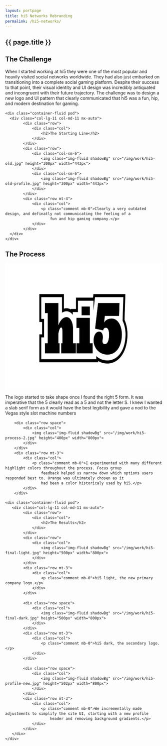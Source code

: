 ```yaml
---
layout: portpage
title: hi5 Networks Rebranding
permalink: /hi5-networks/
---
```

<section id="portfolioHero">
        <div class="container-fluid">
            <div class="row">
                <div class="col-lg-11 col-md-11 mx-auto">
                    <h1 class="text-center">{{ page.title }}</h1>
                </div>
            </div>
             <div class="row">
               <div class="bar mx-auto"></div> 
            </div> 
        </div>
    </section>
<section id="portfolioMain">
       
<!--the challenge-->

<div class="container-fluid pod">
   <div class="col-lg-11 col-md-11 mx-auto">
        <div class="row">
            <div class="col">
                <h2>The Challenge</h2>
                <p class="mb-0">When I started working at hi5 they were one of the most popular and heavily visited social networks
                    worldwide. They had also just embarked on transitioning into a complete social gaming platform. Despite their
                    success to that point, their visual identity and UI design was incredibly antiquated and incongruent with
                    their future trajectory. The challenge was to design a new logo and UI pattern that clearly communicated
                    that hi5 was a fun, hip, and modern destination for gaming.</p>
            </div>
        </div>
   </div>
</div>

<!--the challenge end -->

<!--the starting line-->

    <div class="container-fluid pod">
      <div class="col-lg-11 col-md-11 mx-auto">
            <div class="row">
                <div class="col">
                    <h2>The Starting Line</h2>
                </div>
            </div>
            <div class="row">
                <div class="col-sm-6">
                    <img class="img-fluid shadowBg" src="/img/work/hi5-old.jpg" height="300px" width="443px">
                </div>
                <div class="col-sm-6">
                    <img class="img-fluid shadowBg" src="/img/work/hi5-old-profile.jpg" height="300px" width="443px">
                </div>
            </div>
            <div class="row mt-4">
                <div class="col">
                    <p class="comment mb-0">Clearly a very outdated design, and definatly not communicating the feeling of a
                        fun and hip gaming company.</p>
                </div>
            </div>
      </div>
    </div>

<!--the starting line end -->

<!--the process-->
<div class="container-fluid pod">
<div class="col-lg-11 col-md-11 mx-auto">
        <div class="row">
            <div class="col">
                <h2>The Process</h2>
            </div>
        </div>
        <div class="row">
            <div class="col">
                <img class="img-fluid shadowBg" src="/img/work/hi5-process-1.jpg" height="400px" width="800px">
            </div>
        </div>
        <div class="row mt-3">
            <div class="col">
                <p class="comment mb-0">The logo started to take shape once I found the right 5 form. It was imperative that
                    the 5 clearly read as a 5 and not the letter S. I knew I wanted a slab serif form as it would have the best
                    legibility and gave a nod to the Vegas style slot machine numbers</p>
            </div>
        </div>
    
        <div class="row space">
            <div class="col">
                <img class="img-fluid shadowBg" src="/img/work/hi5-process-2.jpg" height="400px" width="800px">
            </div>
        </div>
        <div class="row mt-3">
            <div class="col">
                <p class="comment mb-0">I experimented with many different highlight colors throughout the process. Focus group
                    feedback helped us narrow down which options users responded best to. Orange was ultimately chosen as it
                    had been a color historicaly used by hi5.</p>
            </div>
        </div>
</div>
</div>
<!--the process end-->

<!--the final product-->

    <div class="container-fluid pod">
       <div class="col-lg-11 col-md-11 mx-auto">
            <div class="row">
                <div class="col">
                    <h2>The Results</h2>
                </div>
            </div>
            <div class="row">
                <div class="col">
                    <img class="img-fluid shadowBg" src="/img/work/hi5-final-light.jpg" height="500px" width="800px">
                </div>
            </div>
            <div class="row mt-3">
                <div class="col">
                    <p class="comment mb-0">hi5 light, the new primary company logo.</p>
                </div>
            </div>
    
            <div class="row space">
                <div class="col">
                    <img class="img-fluid shadowBg" src="/img/work/hi5-final-dark.jpg" height="500px" width="800px">
                </div>
            </div>
            <div class="row mt-3">
                <div class="col">
                    <p class="comment mb-0">hi5 dark, the secondary logo.</p>
                </div>
            </div>
    
            <div class="row space">
                <div class="col">
                    <img class="img-fluid shadowBg" src="/img/work/hi5-profile-new.jpg" height="502px" width="800px">
                </div>
            </div>
            <div class="row mt-3">
                <div class="col">
                    <p class="comment mb-0">We incrementally made adjustments to simplify the site UI, starting with a new profile
                        header and removing background gradients.</p>
                </div>
            </div>
       </div>
    </div>

<!--the final product end-->

</section>